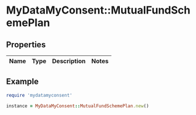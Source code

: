 # MyDataMyConsent::MutualFundSchemePlan

## Properties

| Name | Type | Description | Notes |
| ---- | ---- | ----------- | ----- |

## Example

```ruby
require 'mydatamyconsent'

instance = MyDataMyConsent::MutualFundSchemePlan.new()
```

